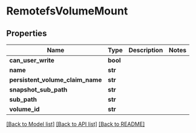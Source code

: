 # RemotefsVolumeMount

## Properties
Name | Type | Description | Notes
------------ | ------------- | ------------- | -------------
**can_user_write** | **bool** |  | 
**name** | **str** |  | 
**persistent_volume_claim_name** | **str** |  | 
**snapshot_sub_path** | **str** |  | 
**sub_path** | **str** |  | 
**volume_id** | **str** |  | 

[[Back to Model list]](../README.md#documentation-for-models) [[Back to API list]](../README.md#documentation-for-api-endpoints) [[Back to README]](../README.md)


